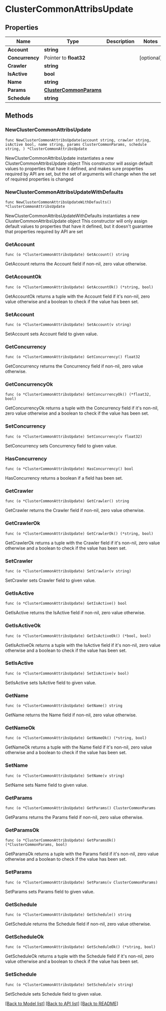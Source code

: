 # ClusterCommonAttribsUpdate

## Properties

Name | Type | Description | Notes
------------ | ------------- | ------------- | -------------
**Account** | **string** |  | 
**Concurrency** | Pointer to **float32** |  | [optional] 
**Crawler** | **string** |  | 
**IsActive** | **bool** |  | 
**Name** | **string** |  | 
**Params** | [**ClusterCommonParams**](ClusterCommonParams.md) |  | 
**Schedule** | **string** |  | 

## Methods

### NewClusterCommonAttribsUpdate

`func NewClusterCommonAttribsUpdate(account string, crawler string, isActive bool, name string, params ClusterCommonParams, schedule string, ) *ClusterCommonAttribsUpdate`

NewClusterCommonAttribsUpdate instantiates a new ClusterCommonAttribsUpdate object
This constructor will assign default values to properties that have it defined,
and makes sure properties required by API are set, but the set of arguments
will change when the set of required properties is changed

### NewClusterCommonAttribsUpdateWithDefaults

`func NewClusterCommonAttribsUpdateWithDefaults() *ClusterCommonAttribsUpdate`

NewClusterCommonAttribsUpdateWithDefaults instantiates a new ClusterCommonAttribsUpdate object
This constructor will only assign default values to properties that have it defined,
but it doesn't guarantee that properties required by API are set

### GetAccount

`func (o *ClusterCommonAttribsUpdate) GetAccount() string`

GetAccount returns the Account field if non-nil, zero value otherwise.

### GetAccountOk

`func (o *ClusterCommonAttribsUpdate) GetAccountOk() (*string, bool)`

GetAccountOk returns a tuple with the Account field if it's non-nil, zero value otherwise
and a boolean to check if the value has been set.

### SetAccount

`func (o *ClusterCommonAttribsUpdate) SetAccount(v string)`

SetAccount sets Account field to given value.


### GetConcurrency

`func (o *ClusterCommonAttribsUpdate) GetConcurrency() float32`

GetConcurrency returns the Concurrency field if non-nil, zero value otherwise.

### GetConcurrencyOk

`func (o *ClusterCommonAttribsUpdate) GetConcurrencyOk() (*float32, bool)`

GetConcurrencyOk returns a tuple with the Concurrency field if it's non-nil, zero value otherwise
and a boolean to check if the value has been set.

### SetConcurrency

`func (o *ClusterCommonAttribsUpdate) SetConcurrency(v float32)`

SetConcurrency sets Concurrency field to given value.

### HasConcurrency

`func (o *ClusterCommonAttribsUpdate) HasConcurrency() bool`

HasConcurrency returns a boolean if a field has been set.

### GetCrawler

`func (o *ClusterCommonAttribsUpdate) GetCrawler() string`

GetCrawler returns the Crawler field if non-nil, zero value otherwise.

### GetCrawlerOk

`func (o *ClusterCommonAttribsUpdate) GetCrawlerOk() (*string, bool)`

GetCrawlerOk returns a tuple with the Crawler field if it's non-nil, zero value otherwise
and a boolean to check if the value has been set.

### SetCrawler

`func (o *ClusterCommonAttribsUpdate) SetCrawler(v string)`

SetCrawler sets Crawler field to given value.


### GetIsActive

`func (o *ClusterCommonAttribsUpdate) GetIsActive() bool`

GetIsActive returns the IsActive field if non-nil, zero value otherwise.

### GetIsActiveOk

`func (o *ClusterCommonAttribsUpdate) GetIsActiveOk() (*bool, bool)`

GetIsActiveOk returns a tuple with the IsActive field if it's non-nil, zero value otherwise
and a boolean to check if the value has been set.

### SetIsActive

`func (o *ClusterCommonAttribsUpdate) SetIsActive(v bool)`

SetIsActive sets IsActive field to given value.


### GetName

`func (o *ClusterCommonAttribsUpdate) GetName() string`

GetName returns the Name field if non-nil, zero value otherwise.

### GetNameOk

`func (o *ClusterCommonAttribsUpdate) GetNameOk() (*string, bool)`

GetNameOk returns a tuple with the Name field if it's non-nil, zero value otherwise
and a boolean to check if the value has been set.

### SetName

`func (o *ClusterCommonAttribsUpdate) SetName(v string)`

SetName sets Name field to given value.


### GetParams

`func (o *ClusterCommonAttribsUpdate) GetParams() ClusterCommonParams`

GetParams returns the Params field if non-nil, zero value otherwise.

### GetParamsOk

`func (o *ClusterCommonAttribsUpdate) GetParamsOk() (*ClusterCommonParams, bool)`

GetParamsOk returns a tuple with the Params field if it's non-nil, zero value otherwise
and a boolean to check if the value has been set.

### SetParams

`func (o *ClusterCommonAttribsUpdate) SetParams(v ClusterCommonParams)`

SetParams sets Params field to given value.


### GetSchedule

`func (o *ClusterCommonAttribsUpdate) GetSchedule() string`

GetSchedule returns the Schedule field if non-nil, zero value otherwise.

### GetScheduleOk

`func (o *ClusterCommonAttribsUpdate) GetScheduleOk() (*string, bool)`

GetScheduleOk returns a tuple with the Schedule field if it's non-nil, zero value otherwise
and a boolean to check if the value has been set.

### SetSchedule

`func (o *ClusterCommonAttribsUpdate) SetSchedule(v string)`

SetSchedule sets Schedule field to given value.



[[Back to Model list]](../README.md#documentation-for-models) [[Back to API list]](../README.md#documentation-for-api-endpoints) [[Back to README]](../README.md)


